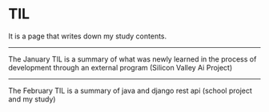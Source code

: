 # TIL
<Today i Learned>
It is a page that writes down my study contents.
  
*** 
The January TIL is a summary of what was newly learned in the process of development through an external program (Silicon Valley Ai Project)
***
The February TIL is a summary of java and django rest api (school project and my study)
